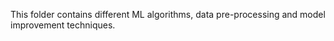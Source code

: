 This folder contains different ML algorithms, data pre-processing and model improvement techniques.
